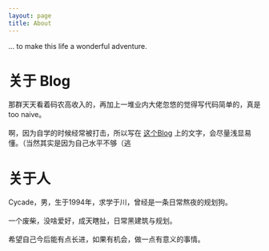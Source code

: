 ```yaml
---
layout: page
title: About
---
```


<p class="message">
  ... to make this life a wonderful adventure.
</p>

# 关于 Blog

那群天天看着码农高收入的，再加上一堆业内大佬忽悠的觉得写代码简单的，真是 too naive。
<br />
<br />
啊，因为自学的时候经常被打击，所以写在 [这个Blog](cycade.github.io) 上的文字，会尽量浅显易懂。（当然其实是因为自己水平不够（逃

# 关于人

Cycade，男，生于1994年，求学于川，曾经是一条日常熬夜的规划狗。
<br />
<br />
一个废柴，没啥爱好，成天瞎扯，日常黑建筑与规划。
<br />
<br />
希望自己今后能有点长进，如果有机会，做一点有意义的事情。
